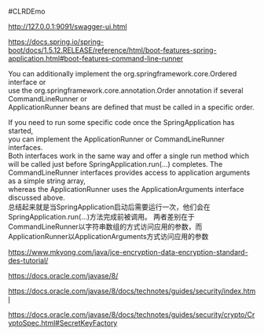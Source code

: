 #CLRDEmo

http://127.0.0.1:9091/swagger-ui.html


https://docs.spring.io/spring-boot/docs/1.5.12.RELEASE/reference/html/boot-features-spring-application.html#boot-features-command-line-runner

  You can additionally implement the org.springframework.core.Ordered interface or  
  use the org.springframework.core.annotation.Order annotation if several CommandLineRunner or  
  ApplicationRunner beans are defined that must be called in a specific order.
  
  If you need to run some specific code once the SpringApplication has started,  
   you can implement the ApplicationRunner or CommandLineRunner interfaces.   
   Both interfaces work in the same way and offer a single run method which will be called just before SpringApplication.run(…​) completes.
  The CommandLineRunner interfaces provides access to application arguments as a simple string array,   
  whereas the ApplicationRunner uses the ApplicationArguments interface discussed above.  
  总结起来就是当SpringApplication启动后需要运行一次，他们会在SpringApplication.run(…​)方法完成前被调用。
  两者差别在于CommandLineRunner以字符串数组的方式访问应用的参数，而ApplicationRunner以ApplicationArguments方式访问应用的参数
  
  
  https://www.mkyong.com/java/jce-encryption-data-encryption-standard-des-tutorial/  
  
  https://docs.oracle.com/javase/8/
  
  https://docs.oracle.com/javase/8/docs/technotes/guides/security/index.html  
  
  https://docs.oracle.com/javase/8/docs/technotes/guides/security/crypto/CryptoSpec.html#SecretKeyFactory  
  
  
